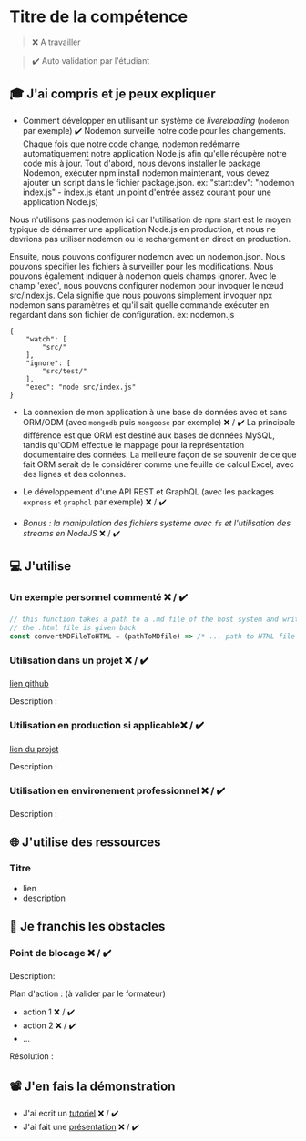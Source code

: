 # Titre de la compétence

> ❌ A travailler

> ✔️ Auto validation par l'étudiant

## 🎓 J'ai compris et je peux expliquer

- Comment développer en utilisant un système de _livereloading_ (`nodemon` par exemple) ✔️
  Nodemon surveille notre code pour les changements. Chaque fois que notre code change, nodemon redémarre automatiquement notre application Node.js afin qu'elle récupère notre code mis à jour.
  Tout d'abord, nous devons installer le package Nodemon, exécuter npm install nodemon maintenant, vous devez ajouter un script dans le fichier package.json.
  ex:
  "start:dev": "nodemon index.js" - index.js étant un point d'entrée assez courant pour une application Node.js)

Nous n'utilisons pas nodemon ici car l'utilisation de npm start est le moyen typique de démarrer une application Node.js en production, et nous ne devrions pas utiliser nodemon ou le rechargement en direct en production.

Ensuite, nous pouvons configurer nodemon avec un nodemon.json. Nous pouvons spécifier les fichiers à surveiller pour les modifications. Nous pouvons également indiquer à nodemon quels champs ignorer. Avec le champ 'exec', nous pouvons configurer nodemon pour invoquer le nœud src/index.js. Cela signifie que nous pouvons simplement invoquer npx nodemon sans paramètres et qu'il sait quelle commande exécuter en regardant dans son fichier de configuration.
ex: nodemon.js

```
{
    "watch": [
        "src/"
    ],
    "ignore": [
        "src/test/"
    ],
    "exec": "node src/index.js"
}
```

- La connexion de mon application à une base de données avec et sans ORM/ODM (avec `mongodb` puis `mongoose` par exemple) ❌ / ✔️
  La principale différence est que ORM est destiné aux bases de données MySQL, tandis qu'ODM effectue le mappage pour la représentation documentaire des données. La meilleure façon de se souvenir de ce que fait ORM serait de le considérer comme une feuille de calcul Excel, avec des lignes et des colonnes.

- Le développement d'une API REST et GraphQL (avec les packages `express` et `graphql` par exemple) ❌ / ✔️
- _Bonus : la manipulation des fichiers système avec `fs` et l'utilisation des streams en NodeJS_ ❌ / ✔️

## 💻 J'utilise

### Un exemple personnel commenté ❌ / ✔️

```javascript
// this function takes a path to a .md file of the host system and write the HTML version of this file
// the .html file is given back
const convertMDFileToHTML = (pathToMDfile) => /* ... path to HTML file */
```

### Utilisation dans un projet ❌ / ✔️

[lien github](...)

Description :

### Utilisation en production si applicable❌ / ✔️

[lien du projet](...)

Description :

### Utilisation en environement professionnel ❌ / ✔️

Description :

## 🌐 J'utilise des ressources

### Titre

- lien
- description

## 🚧 Je franchis les obstacles

### Point de blocage ❌ / ✔️

Description:

Plan d'action : (à valider par le formateur)

- action 1 ❌ / ✔️
- action 2 ❌ / ✔️
- ...

Résolution :

## 📽️ J'en fais la démonstration

- J'ai ecrit un [tutoriel](...) ❌ / ✔️
- J'ai fait une [présentation](...) ❌ / ✔️
